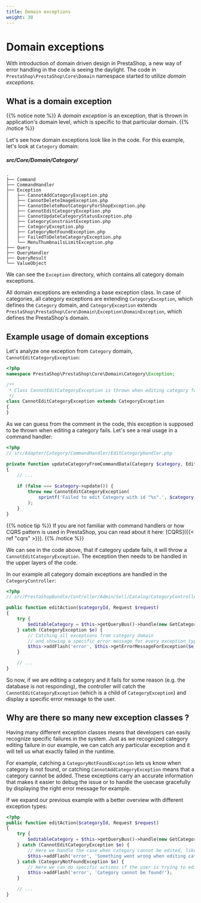 ```yaml
---
title: Domain exceptions
weight: 30
---
```


# Domain exceptions

With introduction of domain driven design in PrestaShop, a new way of error handling in the code is seeing the daylight.
The code in `PrestaShop\PrestaShop\Core\Domain` namespace started to utilize *domain exceptions*.

## What is a domain exception

{{% notice note %}}
A *domain exception* is an exception, that is thrown in application's domain level, which is specific to that particular domain.
{{% /notice %}}

Let's see how domain exceptions look like in the code.
For this example, let's look at `Category` domain: 

##### src/Core/Domain/Category/
```
.
├── Command
├── CommandHandler
├── Exception
│   ├── CannotAddCategoryException.php
│   ├── CannotDeleteImageException.php
│   ├── CannotDeleteRootCategoryForShopException.php
│   ├── CannotEditCategoryException.php
│   ├── CannotUpdateCategoryStatusException.php
│   ├── CategoryConstraintException.php
│   ├── CategoryException.php
│   ├── CategoryNotFoundException.php
│   ├── FailedToDeleteCategoryException.php
│   └── MenuThumbnailsLimitException.php
├── Query
├── QueryHandler
├── QueryResult
└── ValueObject
```

We can see the `Exception` directory, which contains all category domain exceptions. 

All domain exceptions are extending a base exception class. 
In case of categories, all category exceptions are extending `CategoryException`, which defines the `Category` domain,
and `CategoryException` extends `PrestaShop\PrestaShop\Core\Domain\Exception\DomainException`, 
which defines the PrestaShop's domain.

## Example usage of domain exceptions

Let's analyze one exception from `Category` domain, `CannotEditCategoryException`:

```php
<?php
namespace PrestaShop\PrestaShop\Core\Domain\Category\Exception;

/**
 * Class CannotEditCategoryException is thrown when editing category fails.
 */
class CannotEditCategoryException extends CategoryException
{
}
```

As we can guess from the comment in the code, this exception is supposed to be thrown when editing a category fails.
Let's see a real usage in a command handler:

```php
<?php
// src/Adapter/Category/CommandHandler/EditCategoryHandler.php

private function updateCategoryFromCommandData(Category $category, EditCategoryCommand $command)
{
    // ... 
    
    if (false === $category->update()) {
        throw new CannotEditCategoryException(
            sprintf('Failed to edit Category with id "%s".', $category->id)
        );
    }
}
```

{{% notice tip %}}
If you are not familiar with command handlers or how CQRS pattern is used in PrestaShop, you can read about it here: [CQRS]({{< ref "cqrs" >}}).
{{% /notice %}}

We can see in the code above, that if category update fails, it will throw a `CannotEditCategoryException`. 
The exception then needs to be handled in the upper layers of the code. 

In our example all category domain exceptions are handled in the `CategoryController`:

```php
<?php
// src/PrestaShopBundle/Controller/Admin/Sell/Catalog/CategoryController.php

public function editAction($categoryId, Request $request)
{
    try {
        $editableCategory = $this->getQueryBus()->handle(new GetCategoryForEditing((int) $categoryId));
    } catch (CategoryException $e) {
        // Catching all exceptions from category domain
        // and showing a specific error message for every exception type.
        $this->addFlash('error', $this->getErrorMessageForException($e, $this->getErrorMessages()));
    }

    // ...
}
```

So now, if we are editing a category and it fails for some reason (e.g. the database is not responding),
the controller will catch the `CannotEditCategoryException` (which is a child of `CategoryException`) and display a specific error message to the user.

## Why are there so many new exception classes ?

Having many different exception classes means that developers can easily recognize specific failures in the system.
Just as we recognized category editing failure in our example, we can catch any particular exception and it will tell us what exactly failed in the runtime.

For example, catching a `CategoryNotFoundException` lets us know when category is not found,
or catching `CannotAddCategoryException` means that a category cannot be added. These exceptions carry an accurate information that makes it easier to debug the issue or to handle the usecase gracefully by displaying the right error message for example.

If we expand our previous example with a better overview with different exception types:

```php
<?php
public function editAction($categoryId, Request $request)
{
    try {
        $editableCategory = $this->getQueryBus()->handle(new GetCategoryForEditing((int) $categoryId));
    } catch (CannotEditCategoryException $e) {
        // Here we handle the case when category cannot be edited, like display a specific error message and suggestions to fix it.
        $this->addFlash('error', 'Something went wrong when editing category.');
    } catch (CategoryNotFoundException $e) {
        // Here we can do specific actions if the user is trying to edit a category that cannot be found, like redirect to category listing.
        $this->addFlash('error', 'Category cannot be found!');
    }

    // ...
}
```
